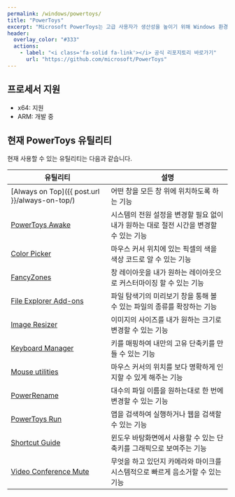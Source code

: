 ```yaml
---
permalink: /windows/powertoys/
title: "PowerToys"
excerpt: "Microsoft PowerToys는 고급 사용자가 생산성을 높이기 위해 Windows 환경을 조정하고 간소화하는 데 사용할 수 있는 유틸리티 세트입니다."
header:
  overlay_color: "#333"
  actions:
    - label: "<i class='fa-solid fa-link'></i> 공식 리포지토리 바로가기"
      url: "https://github.com/microsoft/PowerToys"
---
```


## 프로세서 지원

- x64: 지원
- ARM: 개발 중

## 현재 PowerToys 유틸리티

현재 사용할 수 있는 유틸리티는 다음과 같습니다.

|유틸리티                   |설명                                                                                   |
|---------------------------|---------------------------------------------------------------------------------------|
|[Always on Top]({{ post.url }}/always-on-top/)          |어떤 창을 모든 창 위에 위치하도록 하는 기능                                            |
|[PowerToys Awake]()        |시스템의 전원 설정을 변경할 필요 없이 내가 원하는 대로 절전 시간을 변경할 수 있는 기능 |
|[Color Picker]()           |마우스 커서 위치에 있는 픽셀의 색을 색상 코드로 알 수 있는 기능                        |
|[FancyZones]()             |창 레이아웃을 내가 원하는 레이아웃으로 커스터마이징 할 수 있는 기능                    |
|[File Explorer Add-ons]()  |파일 탐색기의 미리보기 창을 통해 볼 수 있는 파일의 종류를 확장하는 기능                |
|[Image Resizer]()          |이미지의 사이즈를 내가 원하는 크기로 변경할 수 있는 기능                               |
|[Keyboard Manager]()       |키를 매핑하여 내만의 고유 단축키를 만들 수 있는 기능                                   |
|[Mouse utilities]()        |마우스 커서의 위치를 보다 명확하게 인지할 수 있게 해주는 기능                          |
|[PowerRename]()            |대수의 파일 이름을 원하는대로 한 번에 변경할 수 있는 기능                              |
|[PowerToys Run]()          |앱을 검색하여 실행하거나 웹을 검색할 수 있는 기능                                      |
|[Shortcut Guide]()         |윈도우 바탕화면에서 사용할 수 있는 단축키를 그래픽으로 보여주는 기능                   |
|[Video Conference Mute]()  |무엇을 하고 있던지 카메라와 마이크를 시스템적으로 빠르게 음소거할 수 있는 기능         |
